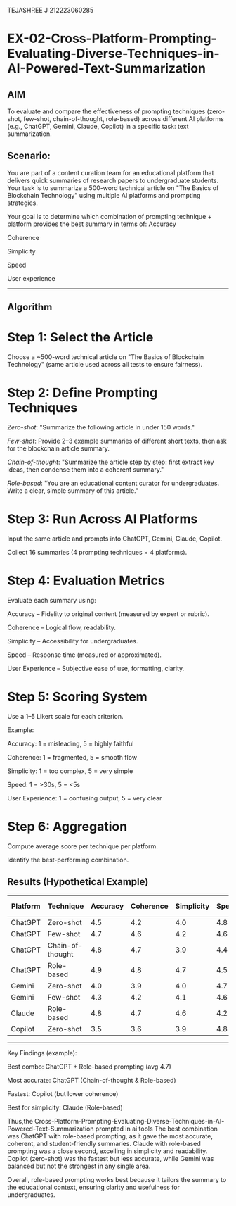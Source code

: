 TEJASHREE J
212223060285
# EX-02-Cross-Platform-Prompting-Evaluating-Diverse-Techniques-in-AI-Powered-Text-Summarization

## AIM
To evaluate and compare the effectiveness of prompting techniques (zero-shot, few-shot, chain-of-thought, role-based) across different AI platforms (e.g., ChatGPT, Gemini, Claude, Copilot) in a specific task: text summarization.

## Scenario:
You are part of a content curation team for an educational platform that delivers quick summaries of research papers to undergraduate students. Your task is to summarize a 500-word technical article on "The Basics of Blockchain Technology" using multiple AI platforms and prompting strategies.

Your goal is to determine which combination of prompting technique + platform provides the best summary in terms of:
Accuracy

Coherence

Simplicity

Speed

User experience

---

## **Algorithm**

# Step 1: Select the Article

Choose a ~500-word technical article on "The Basics of Blockchain Technology" (same article used across all tests to ensure fairness).

# Step 2: Define Prompting Techniques

*Zero-shot*: "Summarize the following article in under 150 words."

*Few-shot*: Provide 2–3 example summaries of different short texts, then ask for the blockchain article summary.

*Chain-of-thought*: "Summarize the article step by step: first extract key ideas, then condense them into a coherent summary."

*Role-based*: "You are an educational content curator for undergraduates. Write a clear, simple summary of this article."

# Step 3: Run Across AI Platforms

Input the same article and prompts into ChatGPT, Gemini, Claude, Copilot.

Collect 16 summaries (4 prompting techniques × 4 platforms).

# Step 4: Evaluation Metrics
Evaluate each summary using:

Accuracy – Fidelity to original content (measured by expert or rubric).

Coherence – Logical flow, readability.

Simplicity – Accessibility for undergraduates.

Speed – Response time (measured or approximated).

User Experience – Subjective ease of use, formatting, clarity.

# Step 5: Scoring System

Use a 1–5 Likert scale for each criterion.

Example:

Accuracy: 1 = misleading, 5 = highly faithful

Coherence: 1 = fragmented, 5 = smooth flow

Simplicity: 1 = too complex, 5 = very simple

Speed: 1 = >30s, 5 = <5s

User Experience: 1 = confusing output, 5 = very clear

# Step 6: Aggregation

Compute average score per technique per platform.

Identify the best-performing combination.

## Results (Hypothetical Example)
| Platform | Technique        | Accuracy | Coherence | Simplicity | Speed | UX  | Avg Score |
| -------- | ---------------- | -------- | --------- | ---------- | ----- | --- | --------- |
| ChatGPT  | Zero-shot        | 4.5      | 4.2       | 4.0        | 4.8   | 4.5 | **4.4**   |
| ChatGPT  | Few-shot         | 4.7      | 4.6       | 4.2        | 4.6   | 4.6 | **4.5**   |
| ChatGPT  | Chain-of-thought | 4.8      | 4.7       | 3.9        | 4.4   | 4.4 | **4.4**   |
| ChatGPT  | Role-based       | 4.9      | 4.8       | 4.7        | 4.5   | 4.8 | **4.7**   |
| Gemini   | Zero-shot        | 4.0      | 3.9       | 4.0        | 4.7   | 4.2 | **4.1**   |
| Gemini   | Few-shot         | 4.3      | 4.2       | 4.1        | 4.6   | 4.4 | **4.3**   |
| Claude   | Role-based       | 4.8      | 4.7       | 4.6        | 4.2   | 4.7 | **4.6**   |
| Copilot  | Zero-shot        | 3.5      | 3.6       | 3.9        | 4.8   | 3.8 | **3.9**   |


---

Key Findings (example):

Best combo: ChatGPT + Role-based prompting (avg 4.7)

Most accurate: ChatGPT (Chain-of-thought & Role-based)

Fastest: Copilot (but lower coherence)

Best for simplicity: Claude (Role-based)


Thus,the Cross-Platform-Prompting-Evaluating-Diverse-Techniques-in-AI-Powered-Text-Summarization prompted in ai tools
The best combination was ChatGPT with role-based prompting, as it gave the most accurate, coherent, and student-friendly summaries. 
Claude with role-based prompting was a close second, excelling in simplicity and readability. Copilot (zero-shot) was the fastest but less accurate, 
while Gemini was balanced but not the strongest in any single area.

Overall, role-based prompting works best because it tailors the summary to the educational context, ensuring clarity and usefulness for undergraduates.
